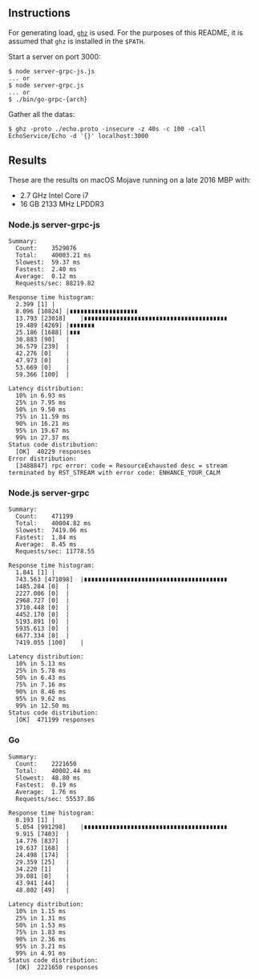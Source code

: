 ## Instructions

For generating load, [`ghz`](https://github.com/bojand/ghz) is used. For the purposes of this README, it is assumed that `ghz` is installed in the `$PATH`.

Start a server on port 3000:

```
$ node server-grpc-js.js
... or
$ node server-grpc.js
... or
$ ./bin/go-grpc-{arch}
```

Gather all the datas:

```
$ ghz -proto ./echo.proto -insecure -z 40s -c 100 -call EchoService/Echo -d '{}' localhost:3000
```


## Results

These are the results on macOS Mojave running on a late 2016 MBP with:
- 2.7 GHz Intel Core i7
- 16 GB 2133 MHz LPDDR3

### Node.js server-grpc-js

```
Summary:
  Count:	3529076
  Total:	40003.21 ms
  Slowest:	59.37 ms
  Fastest:	2.40 ms
  Average:	0.12 ms
  Requests/sec:	88219.82

Response time histogram:
  2.399 [1]	|
  8.096 [10824]	|∎∎∎∎∎∎∎∎∎∎∎∎∎∎∎∎∎∎∎
  13.793 [23018]	|∎∎∎∎∎∎∎∎∎∎∎∎∎∎∎∎∎∎∎∎∎∎∎∎∎∎∎∎∎∎∎∎∎∎∎∎∎∎∎∎
  19.489 [4269]	|∎∎∎∎∎∎∎
  25.186 [1688]	|∎∎∎
  30.883 [90]	|
  36.579 [239]	|
  42.276 [0]	|
  47.973 [0]	|
  53.669 [0]	|
  59.366 [100]	|

Latency distribution:
  10% in 6.93 ms
  25% in 7.95 ms
  50% in 9.50 ms
  75% in 11.59 ms
  90% in 16.21 ms
  95% in 19.67 ms
  99% in 27.37 ms
Status code distribution:
  [OK]	40229 responses
Error distribution:
  [3488847]	rpc error: code = ResourceExhausted desc = stream terminated by RST_STREAM with error code: ENHANCE_YOUR_CALM
```

### Node.js server-grpc

```
Summary:
  Count:	471199
  Total:	40004.82 ms
  Slowest:	7419.06 ms
  Fastest:	1.84 ms
  Average:	8.45 ms
  Requests/sec:	11778.55

Response time histogram:
  1.841 [1]	|
  743.563 [471098]	|∎∎∎∎∎∎∎∎∎∎∎∎∎∎∎∎∎∎∎∎∎∎∎∎∎∎∎∎∎∎∎∎∎∎∎∎∎∎∎∎
  1485.284 [0]	|
  2227.006 [0]	|
  2968.727 [0]	|
  3710.448 [0]	|
  4452.170 [0]	|
  5193.891 [0]	|
  5935.613 [0]	|
  6677.334 [0]	|
  7419.055 [100]	|

Latency distribution:
  10% in 5.13 ms
  25% in 5.78 ms
  50% in 6.43 ms
  75% in 7.16 ms
  90% in 8.46 ms
  95% in 9.62 ms
  99% in 12.50 ms
Status code distribution:
  [OK]	471199 responses
```

### Go

```
Summary:
  Count:	2221650
  Total:	40002.44 ms
  Slowest:	48.80 ms
  Fastest:	0.19 ms
  Average:	1.76 ms
  Requests/sec:	55537.86

Response time histogram:
  0.193 [1]	|
  5.054 [991298]	|∎∎∎∎∎∎∎∎∎∎∎∎∎∎∎∎∎∎∎∎∎∎∎∎∎∎∎∎∎∎∎∎∎∎∎∎∎∎∎∎
  9.915 [7403]	|
  14.776 [837]	|
  19.637 [168]	|
  24.498 [174]	|
  29.359 [25]	|
  34.220 [1]	|
  39.081 [0]	|
  43.941 [44]	|
  48.802 [49]	|

Latency distribution:
  10% in 1.15 ms
  25% in 1.31 ms
  50% in 1.53 ms
  75% in 1.83 ms
  90% in 2.36 ms
  95% in 3.21 ms
  99% in 4.91 ms
Status code distribution:
  [OK]	2221650 responses
```
